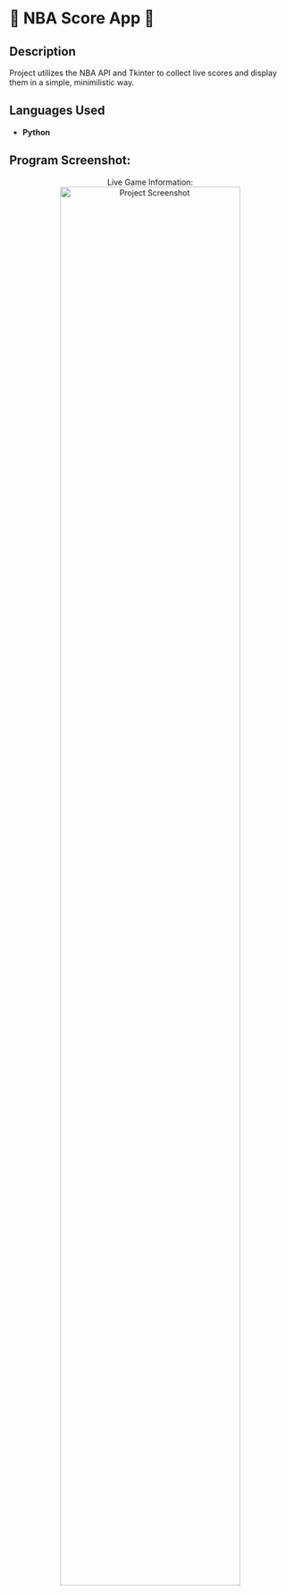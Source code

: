 <h1>🏀 NBA Score App 🏀</h1>

<h2>Description</h2>
Project utilizes the NBA API and Tkinter to collect live scores and display them in a simple, minimilistic way.
<br />


<h2>Languages Used</h2>

- <b>Python</b> 

<h2>Program Screenshot:</h2>

<p align="center">
Live Game Information: <br/>
<img src="https://i.imgur.com/r7ujUxA.png" height="80%" width="80%" alt="Project Screenshot"/>
<br />
